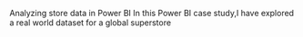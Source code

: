Analyzing store data in Power BI
In this Power BI case study,I have explored a real world  dataset for a global superstore
